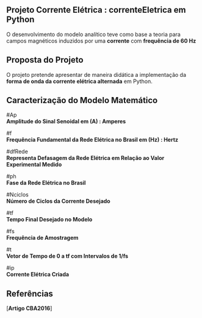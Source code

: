## Projeto Corrente Elétrica : correnteEletrica em Python
O desenvolvimento do modelo analítico teve como base a teoria para campos magnéticos induzidos por uma **corrente** com **frequência de 60 Hz**

## Proposta do Projeto
O projeto pretende apresentar de maneira didática a implementação da **forma de onda da corrente elétrica alternada** em Python.

## Caracterização do Modelo Matemático

#Ap       
**Amplitude do Sinal Senoidal em (A) : Amperes**

#f        
**Frequência Fundamental da Rede Elétrica no Brasil em (Hz) : Hertz**

#dfRede   
**Representa Defasagem da Rede Elétrica em Relação ao Valor Experimental Medido**

#ph       
**Fase da Rede Elétrica no Brasil**

#Nciclos  
**Número de Ciclos da Corrente Desejado**

#tf       
**Tempo Final Desejado no Modelo**

#fs       
**Frequência de Amostragem**

#t        
**Vetor de Tempo de 0 a tf com Intervalos de 1/fs**

#ip       
**Corrente Elétrica Criada**

## Referências
[**Artigo CBA2016**]
